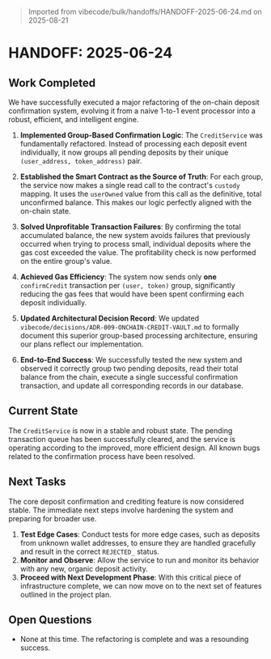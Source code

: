 > Imported from vibecode/bulk/handoffs/HANDOFF-2025-06-24.md on 2025-08-21

# HANDOFF: 2025-06-24

## Work Completed

We have successfully executed a major refactoring of the on-chain deposit confirmation system, evolving it from a naive 1-to-1 event processor into a robust, efficient, and intelligent engine.

1.  **Implemented Group-Based Confirmation Logic**: The `CreditService` was fundamentally refactored. Instead of processing each deposit event individually, it now groups all pending deposits by their unique `(user_address, token_address)` pair.

2.  **Established the Smart Contract as the Source of Truth**: For each group, the service now makes a single read call to the contract's `custody` mapping. It uses the `userOwned` value from this call as the definitive, total unconfirmed balance. This makes our logic perfectly aligned with the on-chain state.

3.  **Solved Unprofitable Transaction Failures**: By confirming the total accumulated balance, the new system avoids failures that previously occurred when trying to process small, individual deposits where the gas cost exceeded the value. The profitability check is now performed on the entire group's value.

4.  **Achieved Gas Efficiency**: The system now sends only **one** `confirmCredit` transaction per `(user, token)` group, significantly reducing the gas fees that would have been spent confirming each deposit individually.

5.  **Updated Architectural Decision Record**: We updated `vibecode/decisions/ADR-009-ONCHAIN-CREDIT-VAULT.md` to formally document this superior group-based processing architecture, ensuring our plans reflect our implementation.

6.  **End-to-End Success**: We successfully tested the new system and observed it correctly group two pending deposits, read their total balance from the chain, execute a single successful confirmation transaction, and update all corresponding records in our database.

## Current State

The `CreditService` is now in a stable and robust state. The pending transaction queue has been successfully cleared, and the service is operating according to the improved, more efficient design. All known bugs related to the confirmation process have been resolved.

## Next Tasks

The core deposit confirmation and crediting feature is now considered stable. The immediate next steps involve hardening the system and preparing for broader use.

1.  **Test Edge Cases**: Conduct tests for more edge cases, such as deposits from unknown wallet addresses, to ensure they are handled gracefully and result in the correct `REJECTED_` status.
2.  **Monitor and Observe**: Allow the service to run and monitor its behavior with any new, organic deposit activity.
3.  **Proceed with Next Development Phase**: With this critical piece of infrastructure complete, we can now move on to the next set of features outlined in the project plan.

## Open Questions

*   None at this time. The refactoring is complete and was a resounding success. 